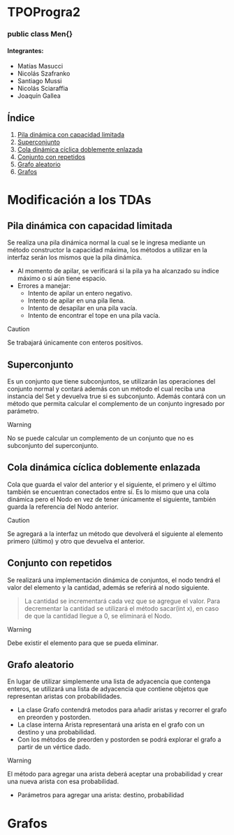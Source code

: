 # TPOProgra2
### public class Men{}
#### Integrantes: 
- Matías Masucci
- Nicolás Szafranko
- Santiago Mussi
- Nicolás Sciaraffia
- Joaquín Gallea

## Índice
1. [Pila dinámica con capacidad limitada](https://github.com/SantiMussi/TPOProgra2?tab=readme-ov-file#pila-din%C3%A1mica-con-capacidad-limitada)
2. [Superconjunto](https://github.com/SantiMussi/TPOProgra2?tab=readme-ov-file#superconjunto)
3. [Cola dinámica cíclica doblemente enlazada](https://github.com/SantiMussi/TPOProgra2?tab=readme-ov-file#cola-din%C3%A1mica-c%C3%ADclica-doblemente-enlazada)
4. [Conjunto con repetidos](https://github.com/SantiMussi/TPOProgra2?tab=readme-ov-file#conjunto-con-repetidos)
5. [Grafo aleatorio](https://github.com/SantiMussi/TPOProgra2?tab=readme-ov-file#grafo-aleatorio)
6. [Grafos](https://github.com/SantiMussi/TPOProgra2?tab=readme-ov-file#grafos)

# Modificación a los TDAs

## Pila dinámica con capacidad limitada

Se realiza una pila dinámica normal la cual se le ingresa mediante un método constructor la capacidad máxima, los métodos a utilizar en la interfaz serán los mismos que la pila dinámica.

- Al momento de apilar, se verificará si la pila ya ha alcanzado su índice máximo o si aún tiene espacio.
- Errores a manejar:
  - Intento de apilar un entero negativo.
  - Intento de apilar en una pila llena.
  - Intento de desapilar en una pila vacía.
  - Intento de encontrar el tope en una pila vacía.

>[!CAUTION]
> Se trabajará únicamente con enteros positivos.

## Superconjunto

Es un conjunto que tiene subconjuntos, se utilizarán las operaciones del conjunto normal y contará además con un método el cual reciba una instancia del Set y devuelva true si es subconjunto.
Además contará con un método que permita calcular el complemento de un conjunto ingresado por parámetro.
>[!WARNING]
> No se puede calcular un complemento de un conjunto que no es subconjunto del superconjunto.

## Cola dinámica cíclica doblemente enlazada

Cola que guarda el valor del anterior y el siguiente, el primero y el último también se encuentran conectados entre sí. Es lo mismo que una cola dinámica pero el Nodo en vez de tener únicamente el siguiente, también guarda la referencia del Nodo anterior.
> [!CAUTION]
> Se agregará a la interfaz un método que devolverá el siguiente al elemento primero (último) y otro que devuelva el anterior.

## Conjunto con repetidos

Se realizará una implementación dinámica de conjuntos, el nodo tendrá el valor del elemento y la cantidad, además se referirá al nodo siguiente.
> La cantidad se incrementará cada vez que se agregue el valor.
> Para decrementar la cantidad se utilizará el método sacar(int x), en caso de que la cantidad llegue a 0, se eliminará el Nodo.

>[!WARNING]
> Debe existir el elemento para que se pueda eliminar.

## Grafo aleatorio

En lugar de utilizar simplemente una lista de adyacencia que contenga enteros, se utilizará una lista de adyacencia que contiene objetos que representan aristas con probabilidades.
- La clase Grafo contendrá metodos para añadir aristas y recorrer el grafo en preorden y postorden. 
- La clase interna Arista representará una arista en el grafo con un destino y una probabilidad.
- Con los métodos de preorden y postorden se podrá explorar el grafo a partir de un vértice dado.
>[!WARNING]
> El método para agregar una arista deberá aceptar una probabilidad y crear una nueva arista con esa probabilidad.
> - Parámetros para agregar una arista: destino, probabilidad 

# Grafos


